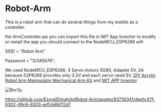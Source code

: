 # Robot-Arm


This is a robot arm that can do several things from my mobile as a controller.


the ArmController.aia you can import this file in MIT App Inventor to modify or install the app 
you should connect to the NodeMCU_ESP8266 wifi 


SSID = "Robot Arm"


Password = "12345678";


We used NodeMCU_ESP8266, 4 Servo motors SG90, Adapter 5V, 2A because ESP8266 provides only 3.3V and each servo need 5V, [DIY Acrylic Robot Arm Manipulator Mechanical Arm Kit](https://microohm-eg.com/product/diy-acrylic-robot-arm-manipulator-mechanical-arm-kit-not-including-servo-and-board/) and [MIT APP Inventor](https://appinventor.mit.edu/)



![Bor3y](https://github.com/EsmailElmahdy/Robot-Arm/assets/93736341/932d8bda-20c6-4376-9dff-50db252c0752)


https://github.com/EsmailElmahdy/Robot-Arm/assets/93736341/dee1c47f-6302-49c6-8303-ed1cb6bf12d7
